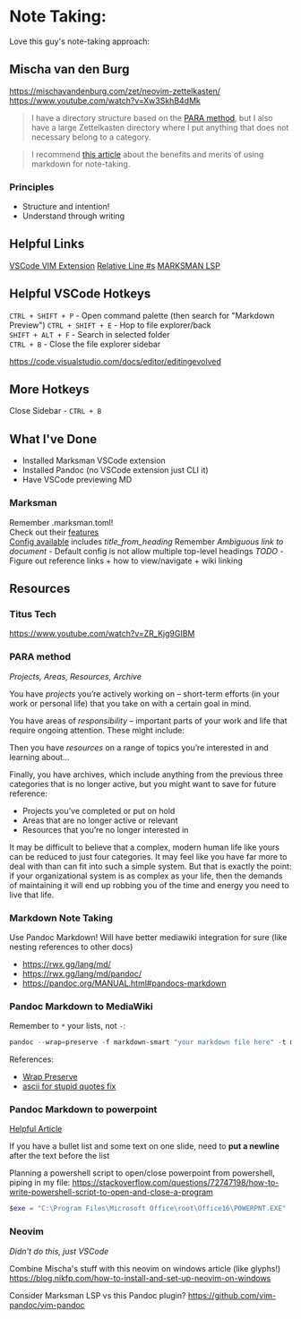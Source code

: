 # Note Taking:
Love this guy's note-taking approach:

## Mischa van den Burg
https://mischavandenburg.com/zet/neovim-zettelkasten/
https://www.youtube.com/watch?v=Xw3SkhB4dMk

> I have a directory structure based on the [PARA method](https://fortelabs.com/blog/para/), but I also have a large Zettelkasten directory where I put anything that does not necessary belong to a category.

> I recommend [this article](https://rwx.gg/lang/md/) about the benefits and merits of using markdown for note-taking.

### Principles
- Structure and intention!
- Understand through writing

## Helpful Links
[VSCode VIM Extension](https://github.com/VSCodeVim/Vim/blob/HEAD/ROADMAP.md)
[Relative Line #s](https://stackoverflow.com/questions/4967217/relative-line-numbers-in-visual-studio)
[MARKSMAN LSP](https://github.com/artempyanykh/marksman-vscode)

## Helpful VSCode Hotkeys
`CTRL + SHIFT + P` - Open command palette (then search for "Markdown Preview")
`CTRL + SHIFT + E` - Hop to file explorer/back\
`SHIFT + ALT + F` - Search in selected folder\
`CTRL + B` - Close the file explorer sidebar

https://code.visualstudio.com/docs/editor/editingevolved

## More Hotkeys
Close Sidebar - `CTRL + B`

## What I've Done
- Installed Marksman VSCode extension
- Installed Pandoc (no VSCode extension just CLI it)
- Have VSCode previewing MD 


### Marksman
Remember .marksman.toml!\
Check out their [features](https://github.com/artempyanykh/marksman/blob/main/docs/features.md#workspace-folders-project-roots-and-single-file-mode)\
[Config available](https://github.com/artempyanykh/marksman/blob/main/Tests/default.marksman.toml) includes *title_from_heading*
Remember *Ambiguous link to document* - Default config is not allow multiple top-level headings
_TODO_ - Figure out reference links + how to view/navigate + wiki linking

## Resources
### Titus Tech
https://www.youtube.com/watch?v=ZR_Kjg9GIBM


### PARA method
*Projects, Areas, Resources, Archive*

You have *projects* you’re actively working on – short-term efforts (in your work or personal life) that you take on with a certain goal in mind.

You have areas of *responsibility* – important parts of your work and life that require ongoing attention. These might include:

Then you have *resources* on a range of topics you’re interested in and learning about...

Finally, you have archives, which include anything from the previous three categories that is no longer active, but you might want to save for future reference:
- Projects you’ve completed or put on hold
- Areas that are no longer active or relevant
- Resources that you’re no longer interested in

It may be difficult to believe that a complex, modern human life like yours can be reduced to just four categories. It may feel like you have far more to deal with than can fit into such a simple system.
But that is exactly the point: if your organizational system is as complex as your life, then the demands of maintaining it will end up robbing you of the time and energy you need to live that life.

### Markdown Note Taking
Use Pandoc Markdown! Will have better mediawiki integration for sure (like nesting references to other docs)
- https://rwx.gg/lang/md/
- https://rwx.gg/lang/md/pandoc/
- https://pandoc.org/MANUAL.html#pandocs-markdown

### Pandoc Markdown to MediaWiki
Remember to `*` your lists, not `-`:
```powershell
pandoc --wrap=preserve -f markdown-smart "your markdown file here" -t mediawiki --ascii
```

References:
- [Wrap Preserve](https://stackoverflow.com/questions/63350182/pandoc-not-generating-new-lines-in-markdown-with-latex)
- [ascii for stupid quotes fix](https://github.com/jgm/pandoc/issues/7666)

### Pandoc Markdown to powerpoint
[Helpful Article](https://stymied.medium.com/what-slides-from-markdown-5239ed31e7ac)

If you have a bullet list and some text on one slide, need to **put a newline** after the text before the list

Planning a powershell script to open/close powerpoint from powershell, piping in my file:
<https://stackoverflow.com/questions/72747198/how-to-write-powershell-script-to-open-and-close-a-program>

```powershell
$exe = "C:\Program Files\Microsoft Office\root\Office16\POWERPNT.EXE"
```

### Neovim
*Didn't do this, just VSCode*

Combine Mischa's stuff with this neovim on windows article (like glyphs!)
https://blog.nikfp.com/how-to-install-and-set-up-neovim-on-windows

Consider Marksman LSP vs this Pandoc plugin?
https://github.com/vim-pandoc/vim-pandoc
